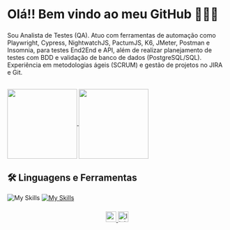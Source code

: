 <h1 align="left">Olá!! Bem vindo ao meu GitHub 👋👋👋</h1>

###

<p align="left">Sou Analista de Testes (QA). Atuo com ferramentas de automação como Playwright, Cypress, NightwatchJS, PactumJS, K6, JMeter, Postman e Insomnia, para testes End2End e API, além de realizar planejamento de testes com BDD e validação de banco de dados (PostgreSQL/SQL). Experiência em metodologias ágeis (SCRUM) e gestão de projetos no JIRA e Git.</p>


##
    
<div> 
    <a href="https://github.com/qamichaelmaia">
      <img height=160 align="center" src="https://github-readme-stats.vercel.app/api?username=renanpacheco21&show_icons=true&theme=dark" />
    </a>
    <a href="https://github.com/qamichaelmaia/convoychat">
      <img height=160 align="center" src="https://github-readme-stats.vercel.app/api/top-langs?username=renanpacheco21&layout=compact&langs_count=8&card_width=320&theme=dark" />
    </a>
</div>

## 🛠️  Linguagens e Ferramentas
![My Skills](https://go-skill-icons.vercel.app/api/icons?i=cypress,playwright&titles=true,git&theme=light)
[![My Skills](https://skillicons.dev/icons?i=androidstudio,postman,postgresql,docker,nodejs,github,js,ts,html&theme=light )](https://skillicons.dev)

###

<div align="center">
  <a href="renanpacheco.adm@gmail.com" target="_blank">
    <img src="https://img.shields.io/static/v1?message=Gmail&logo=gmail&label=&color=black&logoColor=white&labelColor=D14836&style=flat" height="24" alt="gmail logo"  />
  </a>
  <a href="https://www.linkedin.com/in/renanpacheco/" target="_blank">
    <img src="https://img.shields.io/static/v1?message=LinkedIn&logo=linkedin&label=&color=black&logoColor=white&labelColor=blue&style=flat" height="24" alt="linkedin logo"  />
  </a>
</div>

###

<br clear="both">

###
